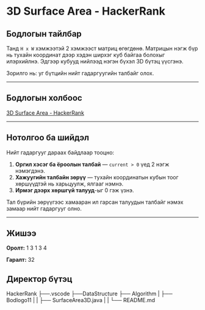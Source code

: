 # 3D Surface Area - HackerRank

## Бодлогын тайлбар

Танд `H x W` хэмжээтэй 2 хэмжээст матриц өгөгдөнө. Матрицын нэгж бүр нь тухайн координат дээр хэдэн ширхэг куб байгаа болохыг илэрхийлнэ. Эдгээр кубууд нийлээд нэгэн бүхэл 3D бүтэц үүсгэнэ.

Зорилго нь: уг бүтцийн нийт гадаргуугийн талбайг олох.

---

## Бодлогын холбоос

[3D Surface Area - HackerRank](https://www.hackerrank.com/challenges/3d-surface-area/problem?isFullScreen=true)

---

## Нотолгоо ба шийдэл

Нийт гадаргууг дараах байдлаар тооцно:

1. **Оргил хэсэг ба ёроолын талбай** — `current > 0` үед 2 нэгж нэмэгдэнэ.
2. **Хажуугийн талбайн зөрүү** — тухайн координатын кубын тоог хөршүүдтэй нь харьцуулж, ялгааг нэмнэ.
3. **Ирмэг дээрх хөршгүй талууд**-ыг 0 гэж үзнэ.

Тал бүрийн зөрүүгээс хамааран ил гарсан талуудын талбайг нэмэх замаар нийт гадаргууг олно.

---

## Жишээ

**Оролт:**
1 3
1 3 4


**Гаралт:**
32


## Директор бүтэц
HackerRank
    ├──.vscode
    ├──DataStructure
    ├── Algorithm
    |   ├── Bodlogo11
    |   |   ├── SurfaceArea3D.java
    |   |   └── README.md
